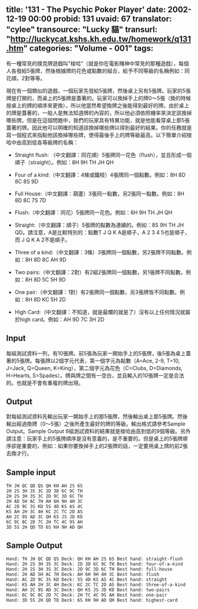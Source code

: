 title: '131 - The Psychic Poker Player'
date: 2002-12-19 00:00
probid: 131
uvaid: 67
translator: "cylee"
transource: "Lucky 貓"
transurl: "http://luckycat.kshs.kh.edu.tw/homework/q131.htm"
categories: "Volume - 001"
tags:
---

有一種常見的撲克牌遊戲叫"梭哈"（就是你在電影賭神中常見的那種遊戲），每個人各發給5張牌，然後根據牌的花色或點數的組合，給予不同等級的名稱例如：同花順，2對等等。

現在有一個類似的遊戲，一個玩家先發給5張牌，然後桌上另有5張牌。玩家的5張牌是打開的，而桌上的5張牌是蓋著的。玩家可以換掉手上的牌0～5張（換的時候按桌上的牌的順序來更換），所以他當然希望換牌之後能得到最好的牌。由於桌上的牌是蓋著的，一般人是無法知道牌的內容的，所以他必須依照機率來決定該換掉哪些牌。但是在這個問題中，我們的玩家具有特異功能，就是他能看穿桌上那5張蓋著的牌。因此他可以明確的知道該換掉哪些牌以得到最好的結果。你的任務就是寫一個程式來指點他該換掉哪些牌，使得最後手上的牌等級最高。以下簡單介紹梭哈中由高到低各等級牌的名稱：

* Straight flush: （中文翻譯：同花順）5張牌同一花色（flush），並且形成一個順子（straight）。例如：8H 9H TH JH QH

* Four of a kind:（中文翻譯：4條或鐵枝）4張牌同一個點數。例如：8H 8D 8C 8S 9D 

* Full House:（中文翻譯：葫蘆）3張同一點數，另2張同一點數。例如：8H 8D 8C 7S 7D

* Flush:（中文翻譯：同花）5張牌同一花色。例如：6H 9H TH JH QH

* Straight:（中文翻譯：順子）5張牌的點數為連續的。例如：8S 9H TH JH QD。請注意，A是比較特別的：點數T J Q K A是順子，A 2 3 4 5也是順子，而 J Q K A 2不是順子。

* Three of a kind:（中文翻譯：3條）3張牌同一個點數，另2張牌不同點數。例如：8H 8D 8C AH 9D

* Two pairs:（中文翻譯：2對）有2組2張牌同一個點數，另1張牌不同點數。例如：8H 8D 5C 5H 9D

* One pair:（中文翻譯：1對）有2張牌同一個點數，另3張牌皆不同點數。例如：8H 8D KC 5H 2D

* High Card:（中文翻譯：不知道，就是最爛的就是了）沒有以上任何情況就屬於high card。例如：AH 9D 7C 3H 2D

<!-- more -->

## Input ##

每組測試資料一列，有10張牌。前5張為玩家一開始手上的5張牌，後5張為桌上蓋著的5張牌。每張牌以2個字元代表，第一個字元為點數（A=Ace, 2-9, T=10, J=Jack, Q=Queen, K=King），第二個字元為花色（C=Clubs, D=Diamonds, H=Hearts, S=Spades）。牌與牌之間有一空白，並且輸入的10張牌一定是合法的。也就是不會有重複的牌出現。

## Output ##

對每組測試資料先輸出玩家一開始手上的那5張牌，然後輸出桌上那5張牌。然後輸出經過換牌（0～5張）之後所產生最好的牌的等級。輸出格式請參考Sample Output。Sample Output 9組測試資料的結果就是梭哈由高到低的9個等級。另外請注意：玩家手上的5張牌順序是沒有意義的，是不重要的。但是桌上的5張牌順序卻是重要的，例如：如果你要換掉手上的2張牌的話，一定要用桌上牌的前2張去換才行。

## Sample input ##

	TH JH QC QD QS QH KH AH 2S 6S
	2H 2S 3H 3S 3C 2D 3D 6C 9C TH
	2H 2S 3H 3S 3C 2D 9C 3D 6C TH
	2H AD 5H AC 7H AH 6H 9H 4H 3C
	AC 2D 9C 3S KD 5S 4D KS AS 4C
	KS AH 2H 3C 4H KC 2C TC 2D AS
	AH 2C 9S AD 3C QH KS JS JD KD
	6C 9C 8C 2D 7C 2H TC 4C 9S AH
	3D 5S 2H QD TD 6S KH 9H AD QH

## Sample Output ##

	Hand: TH JH QC QD QS Deck: QH KH AH 2S 6S Best hand: straight-flush
	Hand: 2H 2S 3H 3S 3C Deck: 2D 3D 6C 9C TH Best hand: four-of-a-kind
	Hand: 2H 2S 3H 3S 3C Deck: 2D 9C 3D 6C TH Best hand: full-house
	Hand: 2H AD 5H AC 7H Deck: AH 6H 9H 4H 3C Best hand: flush
	Hand: AC 2D 9C 3S KD Deck: 5S 4D KS AS 4C Best hand: straight
	Hand: KS AH 2H 3C 4H Deck: KC 2C TC 2D AS Best hand: three-of-a-kind
	Hand: AH 2C 9S AD 3C Deck: QH KS JS JD KD Best hand: two-pairs
	Hand: 6C 9C 8C 2D 7C Deck: 2H TC 4C 9S AH Best hand: one-pair
	Hand: 3D 5S 2H QD TD Deck: 6S KH 9H AD QH Best hand: highest-card